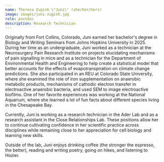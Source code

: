 ```yaml
---
name: Theresa Zugish \"Juni\" (she/her/hers)
image: images/juni-zugish.jpg
role: postdoc
description: Research Technician
---
```


Originally from Fort Collins, Colorado, Juni earned her bachelor's degree in Biology and Writing Seminars from Johns Hopkins University in 2025. During her time as an undergraduate, Juni worked as a technician at the Neurosurgery Pain Research Institute on projects elucidating mechanisms of pain signalling in mice and as a technician for the Department of Environmental Health and Engineering to help create a statistical model that better accounts for the effects of evapotranspiration on climate change predictions. She also participated in an REU at Colorado State University, where she examined the role of iron supplementation on anaerobic metabolic products, mechanisms of cathodic electron transfer in electroactive anaerobic bacteria, and used SEM to image electroactive biofilms. One of her favorite experiences was working at the National Aquarium, where she learned a lot of fun facts about different species living in the Chesapeake Bay.

Currently, Juni is working as a research technician in the Ader Lab and as a research assistant in the Close Relationships Lab. These positions allow her to continue cultivating confidence in her scientific practice across disciplines while remaining close to her appreciation for cell biology and learning new skills. 

Outside of the lab, Juni enjoys drinking coffee (the stronger the espresso, the better), reading and writing poetry, going on hikes, and listening to Hozier.
